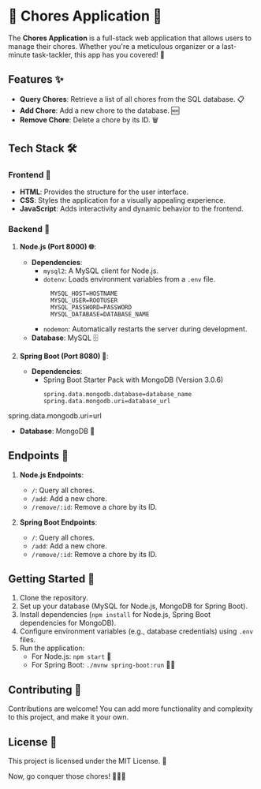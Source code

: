 # 🧹 Chores Application 🧺

The **Chores Application** is a full-stack web application that allows users to manage their chores. Whether you're a meticulous organizer or a last-minute task-tackler, this app has you covered! 🌟

## Features ✨

- **Query Chores**: Retrieve a list of all chores from the SQL database. 📋
- **Add Chore**: Add a new chore to the database. 🆕
- **Remove Chore**: Delete a chore by its ID. 🗑️

## Tech Stack 🛠️

### Frontend 🎨

- **HTML**: Provides the structure for the user interface.
- **CSS**: Styles the application for a visually appealing experience.
- **JavaScript**: Adds interactivity and dynamic behavior to the frontend.

### Backend 🚀

1. **Node.js (Port 8000) 🌐**:
   - **Dependencies**:
     - `mysql2`: A MySQL client for Node.js.
     - `dotenv`: Loads environment variables from a `.env` file.
       ```env
         MYSQL_HOST=HOSTNAME
         MYSQL_USER=ROOTUSER
         MYSQL_PASSWORD=PASSWORD
         MYSQL_DATABASE=DATABASE_NAME
       ```
     - `nodemon`: Automatically restarts the server during development.
   - **Database**: MySQL 🗄️

2. **Spring Boot (Port 8080) 🌱**:
   - **Dependencies**:
     - Spring Boot Starter Pack with MongoDB (Version 3.0.6)
       ```properties
       spring.data.mongodb.database=database_name
       spring.data.mongodb.uri=database_url
       ```
spring.data.mongodb.uri=url
   - **Database**: MongoDB 🍃

## Endpoints 🚪

1. **Node.js Endpoints**:
   - `/`: Query all chores.
   - `/add`: Add a new chore.
   - `/remove/:id`: Remove a chore by its ID.

2. **Spring Boot Endpoints**:
   - `/`: Query all chores.
   - `/add`: Add a new chore.
   - `/remove/:id`: Remove a chore by its ID.

## Getting Started 🚀

1. Clone the repository.
2. Set up your database (MySQL for Node.js, MongoDB for Spring Boot).
3. Install dependencies (`npm install` for Node.js, Spring Boot dependencies for MongoDB).
4. Configure environment variables (e.g., database credentials) using `.env` files.
5. Run the application:
   - For Node.js: `npm start` 🏃
   - For Spring Boot: `./mvnw spring-boot:run` 🏃‍♂️

## Contributing 🤝
Contributions are welcome! You can add more functionality and complexity to this project, and make it your own.

## License 📜
This project is licensed under the MIT License. 📄

Now, go conquer those chores! 🎉🧼🧹
